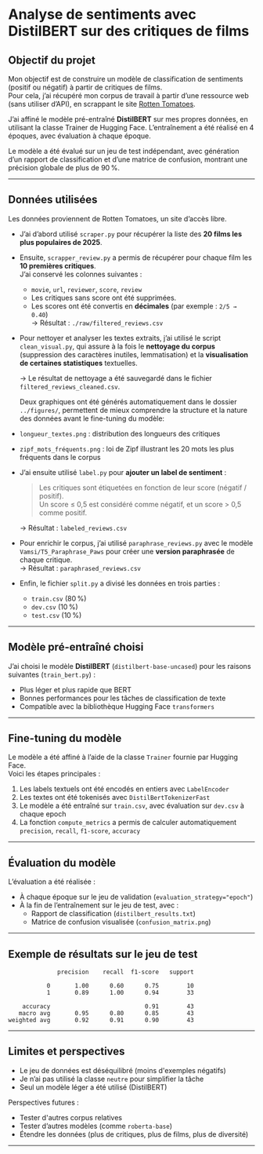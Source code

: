 # Analyse de sentiments avec DistilBERT sur des critiques de films

## Objectif du projet

Mon objectif est de construire un modèle de classification de sentiments (positif ou négatif) à partir de critiques de films.  
Pour cela, j’ai récupéré mon corpus de travail à partir d’une ressource web (sans utiliser d’API), en scrappant le site [Rotten Tomatoes](https://www.rottentomatoes.com).

J’ai affiné le modèle pré-entraîné **DistilBERT** sur mes propres données, en utilisant la classe Trainer de Hugging Face. L’entraînement a été réalisé en 4 époques, avec évaluation à chaque époque.

Le modèle a été évalué sur un jeu de test indépendant, avec génération d’un rapport de classification et d’une matrice de confusion, montrant une précision globale de plus de 90 %.

---

## Données utilisées

Les données proviennent de Rotten Tomatoes, un site d’accès libre.

- J’ai d’abord utilisé `scraper.py` pour récupérer la liste des **20 films les plus populaires de 2025**.
- Ensuite, `scrapper_review.py` a permis de récupérer pour chaque film les **10 premières critiques**.  
  J’ai conservé les colonnes suivantes :
  - `movie`, `url`, `reviewer`, `score`, `review`
  - Les critiques sans score ont été supprimées.
  - Les scores ont été convertis en **décimales** (par exemple : `2/5 → 0.40`)  
  → Résultat : `./raw/filtered_reviews.csv`

- Pour nettoyer et analyser les textes extraits, j’ai utilisé le script `clean_visual.py`, qui assure à la fois le **nettoyage du corpus** (suppression des caractères inutiles, lemmatisation) et la **visualisation de certaines statistiques** textuelles.

   → Le résultat de nettoyage a été sauvegardé dans le fichier `filtered_reviews_cleaned.csv`.


   Deux graphiques ont été générés automatiquement dans le dossier `../figures/`, permettent de mieux comprendre la structure et la nature des données avant le fine-tuning du modèle:
- `longueur_textes.png` : distribution des longueurs des critiques
- `zipf_mots_fréquents.png` : loi de Zipf illustrant les 20 mots les plus fréquents dans le corpus




- J’ai ensuite utilisé `label.py` pour **ajouter un label de sentiment** :
    > Les critiques sont étiquetées en fonction de leur score (négatif / positif).  
    > Un score ≤ 0,5 est considéré comme négatif, et un score > 0,5 comme positif.

  → Résultat : `labeled_reviews.csv`

- Pour enrichir le corpus, j’ai utilisé `paraphrase_reviews.py` avec le modèle `Vamsi/T5_Paraphrase_Paws` pour créer une **version paraphrasée** de chaque critique.  
  → Résultat : `paraphrased_reviews.csv`

- Enfin, le fichier `split.py` a divisé les données en trois parties :
  - `train.csv` (80 %)
  - `dev.csv` (10 %)
  - `test.csv` (10 %)

---

## Modèle pré-entraîné choisi

J’ai choisi le modèle **DistilBERT** (`distilbert-base-uncased`) pour les raisons suivantes (`train_bert.py`) :
- Plus léger et plus rapide que BERT
- Bonnes performances pour les tâches de classification de texte
- Compatible avec la bibliothèque Hugging Face `transformers`

---

## Fine-tuning du modèle

Le modèle a été affiné à l’aide de la classe `Trainer` fournie par Hugging Face.  
Voici les étapes principales :

1. Les labels textuels ont été encodés en entiers avec `LabelEncoder`
2. Les textes ont été tokenisés avec `DistilBertTokenizerFast`
3. Le modèle a été entraîné sur `train.csv`, avec évaluation sur `dev.csv` à chaque epoch
4. La fonction `compute_metrics` a permis de calculer automatiquement `precision`, `recall`, `f1-score`, `accuracy`

---

## Évaluation du modèle

L’évaluation a été réalisée :
- À chaque époque sur le jeu de validation (`evaluation_strategy="epoch"`)
- À la fin de l’entraînement sur le jeu de test, avec :
  - Rapport de classification (`distilbert_results.txt`)
  - Matrice de confusion visualisée (`confusion_matrix.png`)

---

## Exemple de résultats sur le jeu de test

```
              precision    recall  f1-score   support

           0       1.00      0.60      0.75        10
           1       0.89      1.00      0.94        33

    accuracy                           0.91        43
   macro avg       0.95      0.80      0.85        43
weighted avg       0.92      0.91      0.90        43
```

---

## Limites et perspectives

- Le jeu de données est déséquilibré (moins d'exemples négatifs)
- Je n’ai pas utilisé la classe `neutre` pour simplifier la tâche
- Seul un modèle léger a été utilisé (DistilBERT)

Perspectives futures :
- Tester d'autres corpus relatives
- Tester d’autres modèles (comme `roberta-base`)
- Étendre les données (plus de critiques, plus de films, plus de diversité)

---